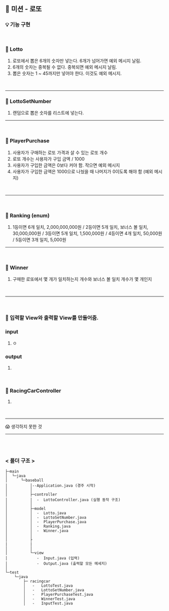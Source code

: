 ## 📙 미션 - 로또

### 💡 기능 구현

<br>

### 📃 Lotto

1. 로또에서 뽑은 6개의 숫자만 넣는다. 6개가 넘어가면 예외 메시지 날림.
2. 6개의 숫자는 중복될 수 없다. 중복되면 예외 메시지 날림.
3. 뽑은 숫자는 1 ~ 45까지만 넣어야 한다. 이것도 예외 메시지.

<br>

***

### 📃 LottoSetNumber

1. 랜덤으로 뽑은 숫자를 리스트에 넣는다.
   <br>

***

<br>

### 📃 PlayerPurchase

1. 사용자가 구매하는 로또 가격과 살 수 있는 로또 개수
2. 로또 개수는 사용자가 구입 금액 / 1000
3. 사용자가 구입한 금액은 0보다 커야 함. 작으면 예외 메시지
4. 사용자가 구입한 금액은 1000으로 나눴을 때 나머지가 0이도록 해야 함 (예외 메시지)

<br>

***

<br>

### 📃 Ranking (enum)

1. 1등이면 6개 일치, 2,000,000,000원 / 2등이면 5개 일치, 보너스 볼 일치, 30,000,000원 / 3등이면 5개 일치, 1,500,000원 / 4등이면 4개 일치, 50,000원 / 5등이면
   3개 일치, 5,000원
   <br>

***

<br>

### 📃 Winner

1. 구매한 로또에서 몇 개가 일치하는지 개수와 보너스 볼 일치 개수가 몇 개인지

<br>

***

<br>

### 📃 입력할 View와 출력할 View를 만들어줌.

### input

1. ㅇ
   <br>

### output

1.

<br>

### 📃 RacingCarController

1.

<br>

***

😱 생각하지 못한 것 <br>

***

<br>
<br>

### < 폴더 구조 >

```
├─main
│  └─java
│      └─baseball
│          │--Application.java (경주 시작)
│          │
│          ├─controller
│          │  -  LottoController.java (실행 동작 구조)
│          │
│          ├─model
│          │  -  Lotto.java
│          │  -  LottoSetNumber.java
│          │  -  PlayerPurchase.java
│          │  -  Ranking.java
│          │  -  Winner.java
│          │
│          ├
|          |
│          │
│          └─view
│             -  Input.java (입력)
│             -  Output.java (출력할 모든 메세지)
│
└─test
    └─java
        ├─ racingcar
        │   -   LottoTest.java
        │   -   LottoSetNumber.java
        │   -   PlayerPurchaseTest.java
        │   -   WinnerTest.java
        │   -   InputTest.java
```